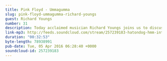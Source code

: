 ```yaml
---
title: Pink Floyd - Ummagumma
slug: pink-floyd-ummagumma-richard-youngs
guest: Richard Youngs
number: 31
description: Today acclaimed musician Richard Youngs joins us to discuss his love for Pink Floyd and in particular their cray cray album &quot;Ummagumma&quot;. We get to the heart of what keeps such a diverse band together; adhesive.
link-mp3: http://feeds.soundcloud.com/stream/257239183-hatondog-hmm-interesting-choice-ep31-pink-floyd-ummagumma-feat-richard-youngs.mp3
duration: "00:32:53"
byte-length: 78938991
pub-date: Tue, 05 Apr 2016 06:28:40 +0000
soundcloud-id: 257239183
---
```

